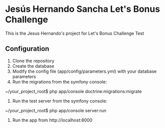 # Jesús Hernando Sancha Let's Bonus Challenge
This is the Jesus Hernando's project for Let's Bonus Challenge Test


## Configuration

1. Clone the repository
1. Create the database
1. Modify the config file (app/config/parameters.yml) with your database parameters
1. Run the migrations from the symfony console:
    
~/your_project_root$ php app/console doctrine:migrations:migrate

1. Run the test server from the symfony console:

~/your_project_root$ php app/console server:run

1. Run the app from http://localhost:8000

